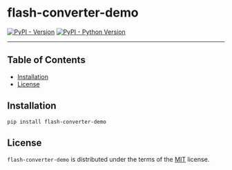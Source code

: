# flash-converter-demo

[![PyPI - Version](https://img.shields.io/pypi/v/flash-converter-demo.svg)](https://pypi.org/project/flash-converter-demo)
[![PyPI - Python Version](https://img.shields.io/pypi/pyversions/flash-converter-demo.svg)](https://pypi.org/project/flash-converter-demo)

-----

## Table of Contents

- [Installation](#installation)
- [License](#license)

## Installation

```console
pip install flash-converter-demo
```

## License

`flash-converter-demo` is distributed under the terms of the [MIT](https://spdx.org/licenses/MIT.html) license.
